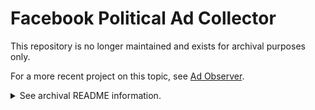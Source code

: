# Facebook Political Ad Collector

This repository is no longer maintained and exists for archival purposes only.

For a more recent project on this topic, see
[Ad Observer](https://facebook.com).

<details><summary>See archival README information.</summary>

This is the source code behind our project to collect political ads on Facebook. You can browse the American ads we've collected at, and the Australian ads over on the.

We're asking our readers to use this extension when they are browsing Facebook. While they are on Facebook a background script runs to collect ads they see. The extension shows those ads to users and asks them to decide whether or not a particular ad is political. Serverside, we use those ratings to train a naive bayes classifier that then automatically rates the other ads we've collected. The extension also asks the server for the most recent ads that the classifier thinks are political so that users can see political ads they haven't seen. We're careful to protect our user's privacy by not sending identifying information to our backend server.

We're open sourcing this project because we'd love your help. Collecting these ads is challenging, and the more eyes on the problem the better.

## Run it on your own

You can find instructions on how to set up your own full-fledged version of the Facebook Political Ad Collector in [INSTALLATION.md](INSTALLATION.md)

There is an explanation of all the moving parts in [ARCHITECTURE.md](ARCHITECTURE.md)

## Stories


## Where We Need Your Help

In general, the project needs more tests. We've written a couple of tests for parsing the Facebook timeline in the extension directory, and a few for the tricky bits in the server, but any help here would be great!

Also, the rust backend needs a bit of love and care, and there is a bit of a mess in `backend/server/src/server.rs` that could use cleaning up.


### Types of ads the collector doesn't collect

 - mobile ads
 - pre-roll, midstream video ads
 - video from ads in the stream
 - Instagram-only ads (Note that many ads are set to run on Facebook and Instagram with the same creative)

### TODOs to Consider:

 - considering triggering the ad parsing routine only on scroll, to mitigate the clicking-off problems.
 - consider retaining utm params (i.e. a whitelisted set of parameters in links that are added by advertisers, not by FB and ipso facto are not personally identifiable, e.g. `utm_content`, etc., since those sometimes include useful metadata about the ad.)
 - consider turning off the panelist_ads table, etc. 
 - consider seeding the partisanship model in new languages with political tweets. 

 </details>
